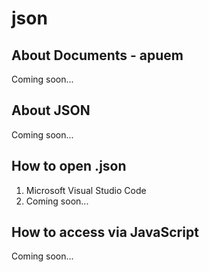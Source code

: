 # json

## About Documents - apuem
Coming soon...

## About JSON
Coming soon...

## How to open .json
1. Microsoft Visual Studio Code
2. Coming soon...

## How to access via JavaScript
Coming soon...

